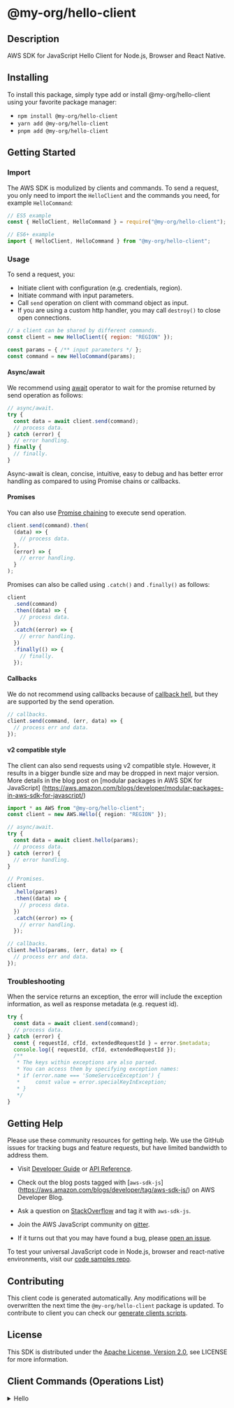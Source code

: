 <!-- generated file, do not edit directly -->

# @my-org/hello-client

## Description

AWS SDK for JavaScript Hello Client for Node.js, Browser and React Native.

## Installing

To install this package, simply type add or install @my-org/hello-client
using your favorite package manager:

- `npm install @my-org/hello-client`
- `yarn add @my-org/hello-client`
- `pnpm add @my-org/hello-client`

## Getting Started

### Import

The AWS SDK is modulized by clients and commands.
To send a request, you only need to import the `HelloClient` and
the commands you need, for example `HelloCommand`:

```js
// ES5 example
const { HelloClient, HelloCommand } = require("@my-org/hello-client");
```

```ts
// ES6+ example
import { HelloClient, HelloCommand } from "@my-org/hello-client";
```

### Usage

To send a request, you:

- Initiate client with configuration (e.g. credentials, region).
- Initiate command with input parameters.
- Call `send` operation on client with command object as input.
- If you are using a custom http handler, you may call `destroy()` to close open connections.

```js
// a client can be shared by different commands.
const client = new HelloClient({ region: "REGION" });

const params = { /** input parameters */ };
const command = new HelloCommand(params);
```

#### Async/await

We recommend using [await](https://developer.mozilla.org/en-US/docs/Web/JavaScript/Reference/Operators/await)
operator to wait for the promise returned by send operation as follows:

```js
// async/await.
try {
  const data = await client.send(command);
  // process data.
} catch (error) {
  // error handling.
} finally {
  // finally.
}
```

Async-await is clean, concise, intuitive, easy to debug and has better error handling
as compared to using Promise chains or callbacks.

#### Promises

You can also use [Promise chaining](https://developer.mozilla.org/en-US/docs/Web/JavaScript/Guide/Using_promises#chaining)
to execute send operation.

```js
client.send(command).then(
  (data) => {
    // process data.
  },
  (error) => {
    // error handling.
  }
);
```

Promises can also be called using `.catch()` and `.finally()` as follows:

```js
client
  .send(command)
  .then((data) => {
    // process data.
  })
  .catch((error) => {
    // error handling.
  })
  .finally(() => {
    // finally.
  });
```

#### Callbacks

We do not recommend using callbacks because of [callback hell](http://callbackhell.com/),
but they are supported by the send operation.

```js
// callbacks.
client.send(command, (err, data) => {
  // process err and data.
});
```

#### v2 compatible style

The client can also send requests using v2 compatible style.
However, it results in a bigger bundle size and may be dropped in next major version. More
details in the blog post on [modular packages in AWS SDK for JavaScript]
(https://aws.amazon.com/blogs/developer/modular-packages-in-aws-sdk-for-javascript/)

```ts
import * as AWS from "@my-org/hello-client";
const client = new AWS.Hello({ region: "REGION" });

// async/await.
try {
  const data = await client.hello(params);
  // process data.
} catch (error) {
  // error handling.
}

// Promises.
client
  .hello(params)
  .then((data) => {
    // process data.
  })
  .catch((error) => {
    // error handling.
  });

// callbacks.
client.hello(params, (err, data) => {
  // process err and data.
});
```

### Troubleshooting

When the service returns an exception, the error will include the exception information,
as well as response metadata (e.g. request id).

```js
try {
  const data = await client.send(command);
  // process data.
} catch (error) {
  const { requestId, cfId, extendedRequestId } = error.$metadata;
  console.log({ requestId, cfId, extendedRequestId });
  /**
   * The keys within exceptions are also parsed.
   * You can access them by specifying exception names:
   * if (error.name === 'SomeServiceException') {
   *     const value = error.specialKeyInException;
   * }
   */
}
```

## Getting Help

Please use these community resources for getting help.
We use the GitHub issues for tracking bugs and feature requests, but have limited bandwidth to address them.

- Visit [Developer Guide](https://docs.aws.amazon.com/sdk-for-javascript/v3/developer-guide/welcome.html)
  or [API Reference](https://docs.aws.amazon.com/AWSJavaScriptSDK/v3/latest/index.html).

- Check out the blog posts tagged with [`aws-sdk-js`]
  (https://aws.amazon.com/blogs/developer/tag/aws-sdk-js/) on AWS Developer Blog.

- Ask a question on [StackOverflow](https://stackoverflow.com/questions/tagged/aws-sdk-js)
  and tag it with `aws-sdk-js`.

- Join the AWS JavaScript community on [gitter](https://gitter.im/aws/aws-sdk-js-v3).

- If it turns out that you may have found a bug, please
  [open an issue](https://github.com/aws/aws-sdk-js-v3/issues/new/choose).

To test your universal JavaScript code in Node.js, browser and react-native environments,
visit our [code samples repo](https://github.com/aws-samples/aws-sdk-js-tests).

## Contributing

This client code is generated automatically. Any modifications will be overwritten the next time the `@my-org/hello-client` package is updated.
To contribute to client you can check our [generate clients scripts](https://github.com/aws/aws-sdk-js-v3/tree/main/scripts/generate-clients).

## License

This SDK is distributed under the
[Apache License, Version 2.0](http://www.apache.org/licenses/LICENSE-2.0),
see LICENSE for more information.

## Client Commands (Operations List)

<details>
<summary>
Hello
</summary>

[Command API Reference](https://docs.aws.amazon.com/AWSJavaScriptSDK/v3/latest/client/hello/command/HelloCommand/) / [Input](https://docs.aws.amazon.com/AWSJavaScriptSDK/v3/latest/Package/-aws-sdk-client-hello/Interface/HelloCommandInput/) / [Output](https://docs.aws.amazon.com/AWSJavaScriptSDK/v3/latest/Package/-aws-sdk-client-hello/Interface/HelloCommandOutput/)

</details>
